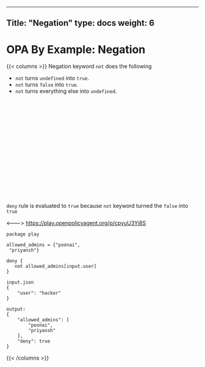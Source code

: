 
---
Title: "Negation"
type: docs
weight: 6
---

# OPA By Example: Negation

{{< columns >}}
Negation keyword `not` does the following

- `not` turns `undefined` into `true`.
- `not` turns `false` into `true`.
- `not` turns everything else into `undefined`.

<br>
<br>
<br>
<br>
<br>
<br>
<br>
<br>
<br>
<br>
<br>
<br>
<br>
<br>
<br>

`deny` rule is evaluated to `true` because `not` keyword turned the `false` into `true`


<--->
https://play.openpolicyagent.org/p/cpyuU3Yi8S
```
package play

allowed_admins = {"poonai",
 "priyansh"}

deny {
   not allowed_admins[input.user]
}
```

```
input.json 
{
    "user": "hacker"
}
```

```
output:
{
    "allowed_admins": [
        "poonai",
        "priyansh"
    ],
    "deny": true
}
```

{{< /columns >}}